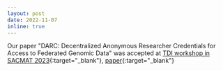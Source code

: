 ```yaml
---
layout: post
date: 2022-11-07
inline: true
---
```


Our paper "DARC: Decentralized Anonymous Researcher Credentials for Access to Federated Genomic Data" was accepted at [TDI workshop in SACMAT 2023](https://st.fbk.eu/events/TDI2023/program){:target="\_blank"}, [paper](https://st.fbk.eu/assets/areas/events/TDI2023/papers/2_2_AlghazwiMohammed.pdf){:target="\_blank"}
